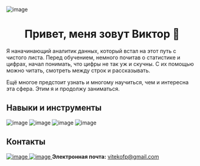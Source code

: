 ![image](https://user-images.githubusercontent.com/110093043/215423057-85b19ec0-37c6-4f11-b31d-a949a7d118fe.png)


<h1 align="center">Привет, меня зовут Виктор 👋</h1>



Я наначинающий аналитик данных, который встал на этот путь с чистого листа. 
Перед обучением, немного почитав о статистике и цифрах, начал понимать, что цифры не так уж и скучны.
С их помощью можно читать, смотреть между строк и рассказывать.

Ещё многое предстоит узнать и многому научиться, чем и интересна эта сфера. Этим я и продолжу заниматься.

## Навыки и инструменты

![image](https://user-images.githubusercontent.com/110093043/215426156-91383a66-9cd1-4876-8f68-b9cae43073cd.png)
![image](https://user-images.githubusercontent.com/110093043/215426249-f7571da8-6bf6-4e00-b762-ef93fe2aa9e0.png)
![image](https://user-images.githubusercontent.com/110093043/215426441-ccef3e0e-fa88-4587-b476-d5a5fbbd24f2.png)
![image](https://user-images.githubusercontent.com/110093043/215427671-aa662065-e460-4284-aaff-5e9b0d056b86.png)


## Контакты
[![image](https://user-images.githubusercontent.com/110093043/215429999-7a0d4104-16c1-4177-8368-20db2d605fe6.png)
](https://t.me/VITEKofP)
[![image](https://user-images.githubusercontent.com/110093043/215430600-156bdb59-44ac-4097-bee0-6a85e1a1f764.png)
](https://vk.com/viktor.ryzhikh)
**Электронная почта:** vitekofp@gmail.com
